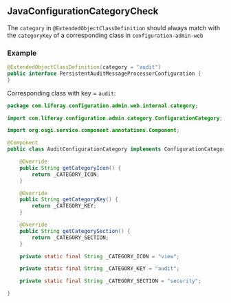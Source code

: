 ## JavaConfigurationCategoryCheck

The `category` in `@ExtendedObjectClassDefinition` should always match with the
`categoryKey` of a corresponding class in `configuration-admin-web`

### Example

```java
@ExtendedObjectClassDefinition(category = "audit")
public interface PersistentAuditMessageProcessorConfiguration {
}
```

Corresponding class with key = `audit`:

```java
package com.liferay.configuration.admin.web.internal.category;

import com.liferay.configuration.admin.category.ConfigurationCategory;

import org.osgi.service.component.annotations.Component;

@Component
public class AuditConfigurationCategory implements ConfigurationCategory {

    @Override
    public String getCategoryIcon() {
        return _CATEGORY_ICON;
    }

    @Override
    public String getCategoryKey() {
        return _CATEGORY_KEY;
    }

    @Override
    public String getCategorySection() {
        return _CATEGORY_SECTION;
    }

    private static final String _CATEGORY_ICON = "view";

    private static final String _CATEGORY_KEY = "audit";

    private static final String _CATEGORY_SECTION = "security";

}
```